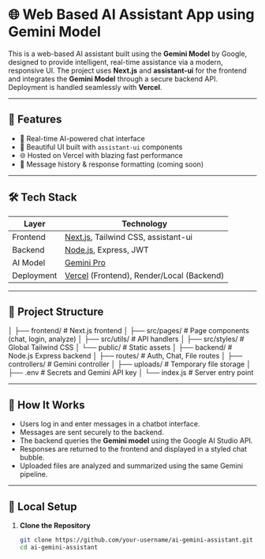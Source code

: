 # 🌐 Web Based AI Assistant App using Gemini Model

This is a web-based AI assistant built using the **Gemini Model** by Google, designed to provide intelligent, real-time assistance via a modern, responsive UI. The project uses **Next.js** and **assistant-ui** for the frontend and integrates the **Gemini Model** through a secure backend API. Deployment is handled seamlessly with **Vercel**.

---

## 🚀 Features

- 🧠 Real-time AI-powered chat interface
- 🎨 Beautiful UI built with `assistant-ui` components
- 🌐 Hosted on Vercel with blazing fast performance
- 🧾 Message history & response formatting (coming soon)

---

## 🛠️ Tech Stack

| Layer       | Technology                         |
|-------------|-------------------------------------|
| Frontend    | [Next.js](https://nextjs.org/), Tailwind CSS, assistant-ui |
| Backend     | [Node.js](https://nodejs.org/), Express, JWT |
| AI Model    | [Gemini Pro](https://makersuite.google.com/app) |
| Deployment  | [Vercel](https://vercel.com/) (Frontend), Render/Local (Backend) |

---

## 📁 Project Structure
│
├── frontend/ # Next.js frontend
│ ├── src/pages/ # Page components (chat, login, analyze)
│ ├── src/utils/ # API handlers
│ ├── src/styles/ # Global Tailwind CSS
│ └── public/ # Static assets
│
├── backend/ # Node.js Express backend
│ ├── routes/ # Auth, Chat, File routes
│ ├── controllers/ # Gemini controller
│ ├── uploads/ # Temporary file storage
│ ├── .env # Secrets and Gemini API key
│ └── index.js # Server entry point


---

## 🧠 How It Works

- Users log in and enter messages in a chatbot interface.
- Messages are sent securely to the backend.
- The backend queries the **Gemini model** using the Google AI Studio API.
- Responses are returned to the frontend and displayed in a styled chat bubble.
- Uploaded files are analyzed and summarized using the same Gemini pipeline.

---

## 🔧 Local Setup

1. **Clone the Repository**
   ```bash
   git clone https://github.com/your-username/ai-gemini-assistant.git
   cd ai-gemini-assistant

